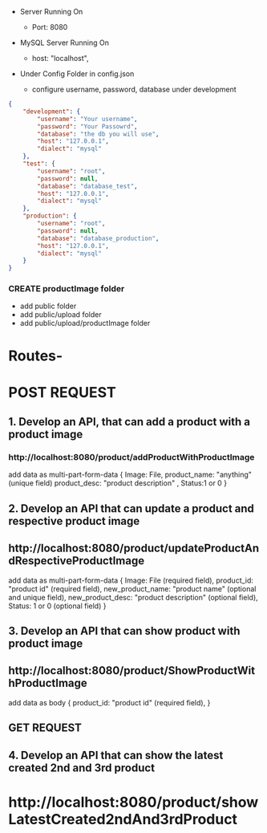 * Server Running On
   * Port: 8080

* MySQL Server Running On
  * host: "localhost",

* Under Config Folder in config.json
  * configure username, password, database under development



``` json
{
	"development": {
		"username": "Your username",
		"password": "Your Passowrd",
		"database": "the db you will use",
		"host": "127.0.0.1",
		"dialect": "mysql"
	},
	"test": {
		"username": "root",
		"password": null,
		"database": "database_test",
		"host": "127.0.0.1",
		"dialect": "mysql"
	},
	"production": {
		"username": "root",
		"password": null,
		"database": "database_production",
		"host": "127.0.0.1",
		"dialect": "mysql"
	}
}
```


### CREATE productImage folder
* add public folder
* add public/upload folder
* add public/upload/productImage folder

# Routes-
# POST REQUEST
## 1. Develop an API, that can add a product with a product image
### http://localhost:8080/product/addProductWithProductImage
add data as multi-part-form-data
{
    Image: File,
    product_name: "anything" (unique field)
    product_desc: "product description" ,
    Status:1 or 0
}

## 2. Develop an API that can update a product and respective product image
## http://localhost:8080/product/updateProductAndRespectiveProductImage
add data as multi-part-form-data
{
    Image: File (required field),
            product_id: "product id" (required field),
        new_product_name: "product name" (optional and unique field),
        new_product_desc: "product description" (optional field),
        Status: 1 or 0 (optional field)
}

## 3. Develop an API that can show product with product image
## http://localhost:8080/product/ShowProductWithProductImage
add data as body
{
    product_id: "product id" (required field),
}

## GET REQUEST
## 4. Develop an API that can show the latest created 2nd and 3rd product
# http://localhost:8080/product/showLatestCreated2ndAnd3rdProduct


